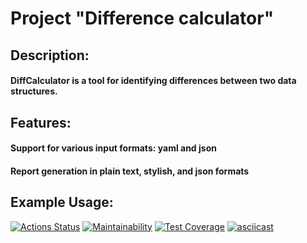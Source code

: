 # Project "Difference calculator"
## Description:
#### DiffCalculator is a tool for identifying differences between two data structures.
## Features:
#### Support for various input formats: yaml and json
#### Report generation in plain text, stylish, and json formats
## Example Usage:
[![Actions Status](https://github.com/SaliAbdullaeva/java-project-71/actions/workflows/hexlet-check.yml/badge.svg)](https://github.com/SaliAbdullaeva/java-project-71/actions)
[![Maintainability](https://api.codeclimate.com/v1/badges/441c3660842a050f496d/maintainability)](https://codeclimate.com/github/SaliAbdullaeva/java-project-71/maintainability)
[![Test Coverage](https://api.codeclimate.com/v1/badges/441c3660842a050f496d/test_coverage)](https://codeclimate.com/github/SaliAbdullaeva/java-project-71/test_coverage)
[![asciicast](https://asciinema.org/a/673710.svg)](https://asciinema.org/a/673710)
